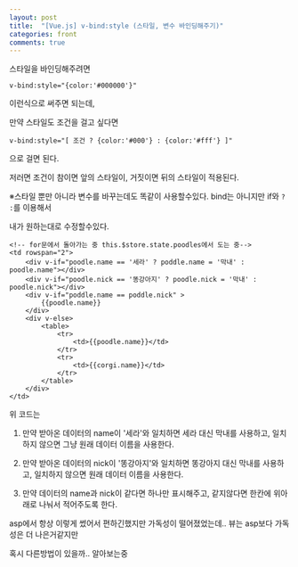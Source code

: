 ```yaml
---
layout: post
title:  "[Vue.js] v-bind:style (스타일, 변수 바인딩해주기)"
categories: front 
comments: true
---
```






스타일을 바인딩해주려면

```vue
v-bind:style="{color:'#000000'}"
```

이런식으로 써주면 되는데,



만약 스타일도 조건을 걸고 싶다면 

```
v-bind:style="[ 조건 ? {color:'#000'} : {color:'#fff'} ]"
```

으로 걸면 된다.

저러면 조건이 참이면 앞의 스타일이, 거짓이면 뒤의 스타일이 적용된다.



※스타일 뿐만 아니라 변수를 바꾸는데도 똑같이 사용할수있다. bind는 아니지만 if와 `?` `:`를 이용해서 

내가 원하는대로 수정할수있다.

```vue
<!-- for문에서 돌아가는 중 this.$store.state.poodles에서 도는 중-->
<td rowspan="2">
    <div v-if="poodle.name == '세라' ? poddle.name = '막내' : poodle.name"></div> 
    <div v-if="poodle.nick == '똥강아지' ? poodle.nick = '막내' : poodle.nick"></div>
    <div v-if="poddle.name == poddle.nick" >
        {{poodle.name}}
    </div>
    <div v-else>
        <table>
            <tr>
                <td>{{poodle.name}}</td>      
            </tr>
            <tr>
                <td>{{corgi.name}}</td>
            </tr>
        </table>
    </div>
</td>
```

위 코드는 

1) 만약 받아온 데이터의 name이 '세라'와 일치하면 세라 대신 막내를 사용하고, 일치하지 않으면 그냥 원래 데이터 이름을 사용한다.

2) 만약 받아온 데이터의 nick이 '똥강아지'와 일치하면 똥강아지 대신 막내를 사용하고, 일치하지 않으면 원래 데이터 이름을 사용한다.

3) 만약 데이터의 name과 nick이 같다면 하나만 표시해주고, 같지않다면 한칸에 위아래로 나눠서 적어주도록 한다.





asp에서 항상 이렇게 썼어서 편하긴했지만 가독성이 떨어졌었는데.. 뷰는 asp보다 가독성은 더 나은거같지만

혹시 다른방법이 있을까.. 알아보는중

